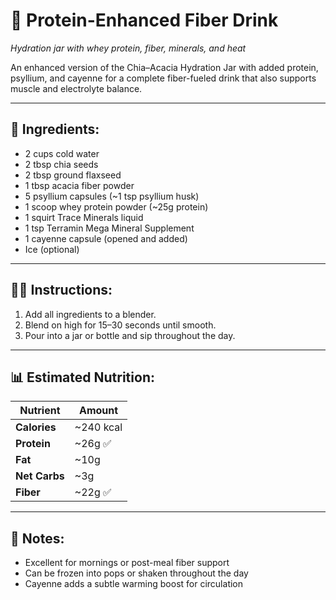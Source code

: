# 💪 Protein-Enhanced Fiber Drink  
*Hydration jar with whey protein, fiber, minerals, and heat*

An enhanced version of the Chia–Acacia Hydration Jar with added protein, psyllium, and cayenne for a complete fiber-fueled drink that also supports muscle and electrolyte balance.

---

## 🧾 Ingredients:

- 2 cups cold water  
- 2 tbsp chia seeds  
- 2 tbsp ground flaxseed  
- 1 tbsp acacia fiber powder  
- 5 psyllium capsules (~1 tsp psyllium husk)  
- 1 scoop whey protein powder (~25g protein)  
- 1 squirt Trace Minerals liquid  
- 1 tsp Terramin Mega Mineral Supplement  
- 1 cayenne capsule (opened and added)  
- Ice (optional)

---

## 👨‍🍳 Instructions:

1. Add all ingredients to a blender.  
2. Blend on high for 15–30 seconds until smooth.  
3. Pour into a jar or bottle and sip throughout the day.

---

## 📊 Estimated Nutrition:

| Nutrient      | Amount        |
|---------------|---------------|
| **Calories**  | ~240 kcal  
| **Protein**   | ~26g ✅  
| **Fat**       | ~10g  
| **Net Carbs** | ~3g  
| **Fiber**     | ~22g ✅  

---

## 🧠 Notes:

- Excellent for mornings or post-meal fiber support  
- Can be frozen into pops or shaken throughout the day  
- Cayenne adds a subtle warming boost for circulation
